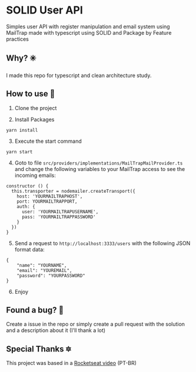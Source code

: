 # SOLID User API

Simples user API with register manipulation and email system using MailTrap made with typescript using SOLID and Package by Feature practices

## Why? ✳️
I made this repo for typescript and clean architecture study.

## How to use 👀
1. Clone the project

2. Install Packages
```
yarn install
```

3. Execute the start command
```
yarn start
```

4. Goto to file `src/providers/implementations/MailTrapMailProvider.ts` and change the following variables to your MailTrap access to see the incoming emails:
```
constructor () {
  this.transporter = nodemailer.createTransport({
    host: 'YOURMAILTRAPHOST',
    port: YOURMAILTRAPPORT,
    auth: {
      user: 'YOURMAILTRAPUSERNAME',
      pass: 'YOURMAILTRAPPASSWORD'
    }
  })
}
```

5. Send a request to `http://localhost:3333/users` with the following JSON format data:
```
{
	"name": "YOURNAME",
	"email": "YOUREMAIL",
	"password": "YOURPASSWORD"
}
```

6. Enjoy

## Found a bug? 🐛
Create a issue in the repo or simply create a pull request with the solution and a description about it (I'll thank a lot)

## Special Thanks 🔯
This project was based in a [Rocketseat video](https://youtu.be/vAV4Vy4jfkc) (PT-BR)